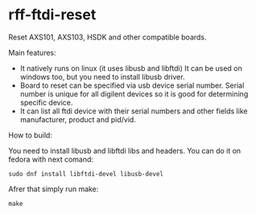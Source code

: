 # rff-ftdi-reset
Reset AXS101, AXS103, HSDK and other compatible boards.

Main features:
 * It natively runs on linux (it uses libusb and libftdi)
   It can be used on windows too, but you need to install libusb driver.
 * Board to reset can be specified via usb device serial number.
   Serial number is unique for all digilent devices so it is good for determining
   specific device.
 * It can list all ftdi device with their serial numbers and other fields
   like manufacturer, product and pid/vid.

How to build:

You need to install libusb and libftdi libs and headers.
You can do it on fedora with next comand:

```
sudo dnf install libftdi-devel libusb-devel
```

Afrer that simply run make:

```
make
```

